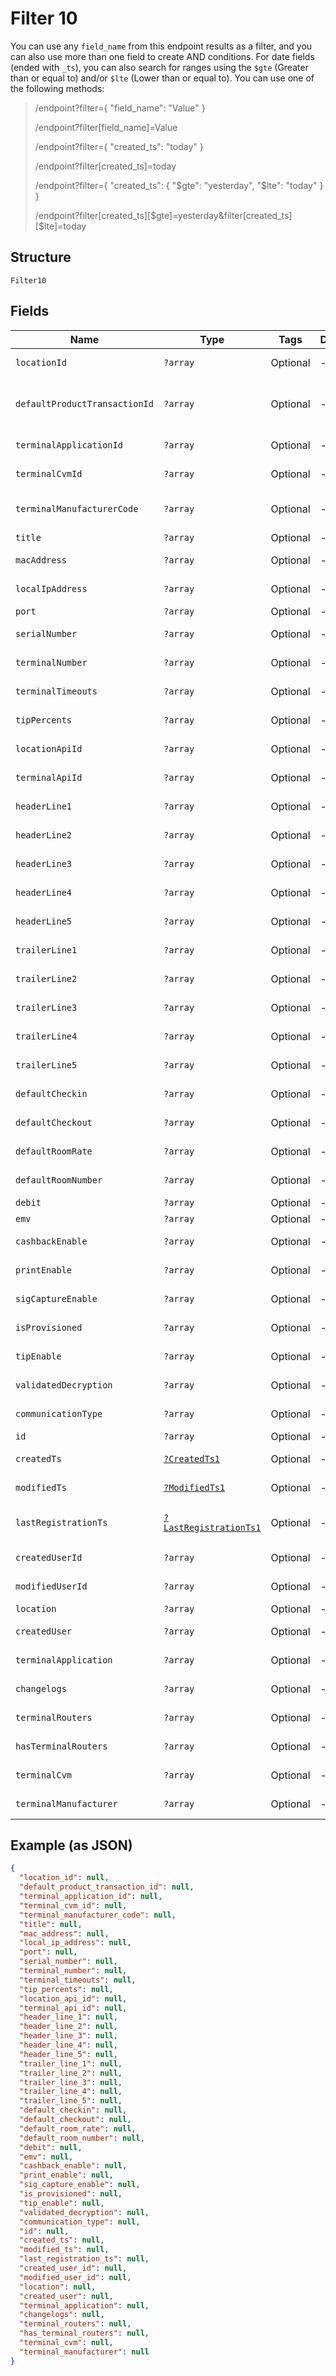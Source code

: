 
# Filter 10

You can use any `field_name` from this endpoint results as a filter, and you can also use more than one field to create AND conditions. For date fields (ended with `_ts`), you can also search for ranges using the `$gte` (Greater than or equal to) and/or  `$lte` (Lower than or equal to). You can use one of the following methods:

> /endpoint?filter={ "field_name": "Value" }
> 
> /endpoint?filter[field_name]=Value
> 
> /endpoint?filter={ "created_ts": "today" }
> 
> /endpoint?filter[created_ts]=today
> 
> /endpoint?filter={ "created_ts": { "$gte": "yesterday", "$lte": "today" } }
> 
> /endpoint?filter[created_ts][$gte]=yesterday&filter[created_ts][$lte]=today

## Structure

`Filter10`

## Fields

| Name | Type | Tags | Description | Getter | Setter |
|  --- | --- | --- | --- | --- | --- |
| `locationId` | `?array` | Optional | - | getLocationId(): ?array | setLocationId(?array locationId): void |
| `defaultProductTransactionId` | `?array` | Optional | - | getDefaultProductTransactionId(): ?array | setDefaultProductTransactionId(?array defaultProductTransactionId): void |
| `terminalApplicationId` | `?array` | Optional | - | getTerminalApplicationId(): ?array | setTerminalApplicationId(?array terminalApplicationId): void |
| `terminalCvmId` | `?array` | Optional | - | getTerminalCvmId(): ?array | setTerminalCvmId(?array terminalCvmId): void |
| `terminalManufacturerCode` | `?array` | Optional | - | getTerminalManufacturerCode(): ?array | setTerminalManufacturerCode(?array terminalManufacturerCode): void |
| `title` | `?array` | Optional | - | getTitle(): ?array | setTitle(?array title): void |
| `macAddress` | `?array` | Optional | - | getMacAddress(): ?array | setMacAddress(?array macAddress): void |
| `localIpAddress` | `?array` | Optional | - | getLocalIpAddress(): ?array | setLocalIpAddress(?array localIpAddress): void |
| `port` | `?array` | Optional | - | getPort(): ?array | setPort(?array port): void |
| `serialNumber` | `?array` | Optional | - | getSerialNumber(): ?array | setSerialNumber(?array serialNumber): void |
| `terminalNumber` | `?array` | Optional | - | getTerminalNumber(): ?array | setTerminalNumber(?array terminalNumber): void |
| `terminalTimeouts` | `?array` | Optional | - | getTerminalTimeouts(): ?array | setTerminalTimeouts(?array terminalTimeouts): void |
| `tipPercents` | `?array` | Optional | - | getTipPercents(): ?array | setTipPercents(?array tipPercents): void |
| `locationApiId` | `?array` | Optional | - | getLocationApiId(): ?array | setLocationApiId(?array locationApiId): void |
| `terminalApiId` | `?array` | Optional | - | getTerminalApiId(): ?array | setTerminalApiId(?array terminalApiId): void |
| `headerLine1` | `?array` | Optional | - | getHeaderLine1(): ?array | setHeaderLine1(?array headerLine1): void |
| `headerLine2` | `?array` | Optional | - | getHeaderLine2(): ?array | setHeaderLine2(?array headerLine2): void |
| `headerLine3` | `?array` | Optional | - | getHeaderLine3(): ?array | setHeaderLine3(?array headerLine3): void |
| `headerLine4` | `?array` | Optional | - | getHeaderLine4(): ?array | setHeaderLine4(?array headerLine4): void |
| `headerLine5` | `?array` | Optional | - | getHeaderLine5(): ?array | setHeaderLine5(?array headerLine5): void |
| `trailerLine1` | `?array` | Optional | - | getTrailerLine1(): ?array | setTrailerLine1(?array trailerLine1): void |
| `trailerLine2` | `?array` | Optional | - | getTrailerLine2(): ?array | setTrailerLine2(?array trailerLine2): void |
| `trailerLine3` | `?array` | Optional | - | getTrailerLine3(): ?array | setTrailerLine3(?array trailerLine3): void |
| `trailerLine4` | `?array` | Optional | - | getTrailerLine4(): ?array | setTrailerLine4(?array trailerLine4): void |
| `trailerLine5` | `?array` | Optional | - | getTrailerLine5(): ?array | setTrailerLine5(?array trailerLine5): void |
| `defaultCheckin` | `?array` | Optional | - | getDefaultCheckin(): ?array | setDefaultCheckin(?array defaultCheckin): void |
| `defaultCheckout` | `?array` | Optional | - | getDefaultCheckout(): ?array | setDefaultCheckout(?array defaultCheckout): void |
| `defaultRoomRate` | `?array` | Optional | - | getDefaultRoomRate(): ?array | setDefaultRoomRate(?array defaultRoomRate): void |
| `defaultRoomNumber` | `?array` | Optional | - | getDefaultRoomNumber(): ?array | setDefaultRoomNumber(?array defaultRoomNumber): void |
| `debit` | `?array` | Optional | - | getDebit(): ?array | setDebit(?array debit): void |
| `emv` | `?array` | Optional | - | getEmv(): ?array | setEmv(?array emv): void |
| `cashbackEnable` | `?array` | Optional | - | getCashbackEnable(): ?array | setCashbackEnable(?array cashbackEnable): void |
| `printEnable` | `?array` | Optional | - | getPrintEnable(): ?array | setPrintEnable(?array printEnable): void |
| `sigCaptureEnable` | `?array` | Optional | - | getSigCaptureEnable(): ?array | setSigCaptureEnable(?array sigCaptureEnable): void |
| `isProvisioned` | `?array` | Optional | - | getIsProvisioned(): ?array | setIsProvisioned(?array isProvisioned): void |
| `tipEnable` | `?array` | Optional | - | getTipEnable(): ?array | setTipEnable(?array tipEnable): void |
| `validatedDecryption` | `?array` | Optional | - | getValidatedDecryption(): ?array | setValidatedDecryption(?array validatedDecryption): void |
| `communicationType` | `?array` | Optional | - | getCommunicationType(): ?array | setCommunicationType(?array communicationType): void |
| `id` | `?array` | Optional | - | getId(): ?array | setId(?array id): void |
| `createdTs` | [`?CreatedTs1`](../../doc/models/created-ts-1.md) | Optional | - | getCreatedTs(): ?CreatedTs1 | setCreatedTs(?CreatedTs1 createdTs): void |
| `modifiedTs` | [`?ModifiedTs1`](../../doc/models/modified-ts-1.md) | Optional | - | getModifiedTs(): ?ModifiedTs1 | setModifiedTs(?ModifiedTs1 modifiedTs): void |
| `lastRegistrationTs` | [`?LastRegistrationTs1`](../../doc/models/last-registration-ts-1.md) | Optional | - | getLastRegistrationTs(): ?LastRegistrationTs1 | setLastRegistrationTs(?LastRegistrationTs1 lastRegistrationTs): void |
| `createdUserId` | `?array` | Optional | - | getCreatedUserId(): ?array | setCreatedUserId(?array createdUserId): void |
| `modifiedUserId` | `?array` | Optional | - | getModifiedUserId(): ?array | setModifiedUserId(?array modifiedUserId): void |
| `location` | `?array` | Optional | - | getLocation(): ?array | setLocation(?array location): void |
| `createdUser` | `?array` | Optional | - | getCreatedUser(): ?array | setCreatedUser(?array createdUser): void |
| `terminalApplication` | `?array` | Optional | - | getTerminalApplication(): ?array | setTerminalApplication(?array terminalApplication): void |
| `changelogs` | `?array` | Optional | - | getChangelogs(): ?array | setChangelogs(?array changelogs): void |
| `terminalRouters` | `?array` | Optional | - | getTerminalRouters(): ?array | setTerminalRouters(?array terminalRouters): void |
| `hasTerminalRouters` | `?array` | Optional | - | getHasTerminalRouters(): ?array | setHasTerminalRouters(?array hasTerminalRouters): void |
| `terminalCvm` | `?array` | Optional | - | getTerminalCvm(): ?array | setTerminalCvm(?array terminalCvm): void |
| `terminalManufacturer` | `?array` | Optional | - | getTerminalManufacturer(): ?array | setTerminalManufacturer(?array terminalManufacturer): void |

## Example (as JSON)

```json
{
  "location_id": null,
  "default_product_transaction_id": null,
  "terminal_application_id": null,
  "terminal_cvm_id": null,
  "terminal_manufacturer_code": null,
  "title": null,
  "mac_address": null,
  "local_ip_address": null,
  "port": null,
  "serial_number": null,
  "terminal_number": null,
  "terminal_timeouts": null,
  "tip_percents": null,
  "location_api_id": null,
  "terminal_api_id": null,
  "header_line_1": null,
  "header_line_2": null,
  "header_line_3": null,
  "header_line_4": null,
  "header_line_5": null,
  "trailer_line_1": null,
  "trailer_line_2": null,
  "trailer_line_3": null,
  "trailer_line_4": null,
  "trailer_line_5": null,
  "default_checkin": null,
  "default_checkout": null,
  "default_room_rate": null,
  "default_room_number": null,
  "debit": null,
  "emv": null,
  "cashback_enable": null,
  "print_enable": null,
  "sig_capture_enable": null,
  "is_provisioned": null,
  "tip_enable": null,
  "validated_decryption": null,
  "communication_type": null,
  "id": null,
  "created_ts": null,
  "modified_ts": null,
  "last_registration_ts": null,
  "created_user_id": null,
  "modified_user_id": null,
  "location": null,
  "created_user": null,
  "terminal_application": null,
  "changelogs": null,
  "terminal_routers": null,
  "has_terminal_routers": null,
  "terminal_cvm": null,
  "terminal_manufacturer": null
}
```

